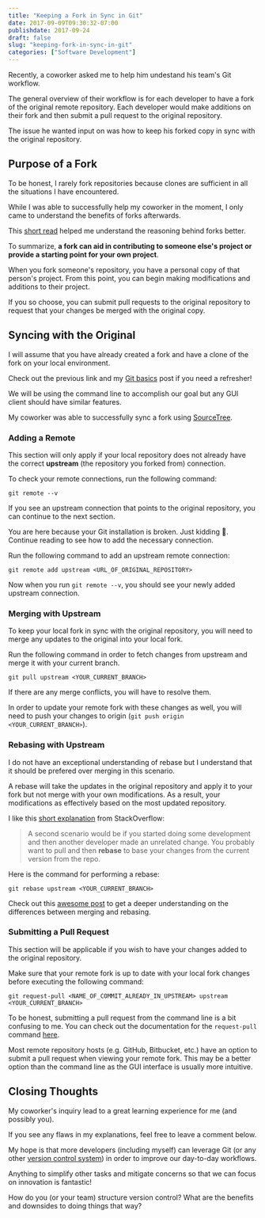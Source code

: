 ```yaml
---
title: "Keeping a Fork in Sync in Git"
date: 2017-09-09T09:30:32-07:00
publishdate: 2017-09-24
draft: false
slug: "keeping-fork-in-sync-in-git"
categories: ["Software Development"]
---
```


Recently, a coworker asked me to help him undestand his team's Git workflow.

The general overview of their workflow is for each developer to have a fork of the original remote repository. Each developer would make additions on their fork and then submit a pull request to the original repository.

The issue he wanted input on was how to keep his forked copy in sync with the original repository.

## Purpose of a Fork

To be honest, I rarely fork repositories because clones are sufficient in all the situations I have encountered.

While I was able to successfully help my coworker in the moment, I only came to understand the benefits of forks afterwards.

This <a href="https://guides.github.com/activities/forking/" target="_blank" rel="nofollow">short read</a> helped me understand the reasoning behind forks better.

To summarize, **a fork can aid in contributing to someone else's project or provide a starting point for your own project**.

When you fork someone's repository, you have a personal copy of that person's project. From this point, you can begin making modifications and additions to their project. 

If you so choose, you can submit pull requests to the original repository to request that your changes be merged with the original copy.

## Syncing with the Original

I will assume that you have already created a fork and have a clone of the fork on your local environment.

Check out the previous link and my [Git basics](/git-basics) post if you need a refresher!

We will be using the command line to accomplish our goal but any GUI client should have similar features.

My coworker was able to successfully sync a fork using <a href="https://www.sourcetreeapp.com/" target="_blank" rel="nofollow">SourceTree</a>.

### Adding a Remote
This section will only apply if your local repository does not already have the correct **upstream** (the repository you forked from) connection.

To check your remote connections, run the following command:

```shell
git remote --v
```

If you see an upstream connection that points to the original repository, you can continue to the next section.

You are here because your Git installation is broken. Just kidding 🙂. Continue reading to see how to add the necessary connection.

Run the following command to add an upstream remote connection:

```shell
git remote add upstream <URL_OF_ORIGINAL_REPOSITORY>
```

Now when you run `git remote --v`, you should see your newly added upstream connection.

### Merging with Upstream

To keep your local fork in sync with the original repository, you will need to merge any updates to the original into your local fork.

Run the following command  in order to fetch changes from upstream and merge it with your current branch.

```shell
git pull upstream <YOUR_CURRENT_BRANCH>
```

If there are any merge conflicts, you will have to resolve them.

In order to update your remote fork with these changes as well, you will need to push your changes to origin (`git push origin <YOUR_CURRENT_BRANCH>`).

### Rebasing with Upstream

I do not have an exceptional understanding of rebase but I understand that it should be prefered over merging in this scenario.

A rebase will take the updates in the original repository and apply it to your fork but not merge with your own modifications. As a result, your modifications as effectively based on the most updated repository.

I like this <a href="https://stackoverflow.com/a/804156" target="_blank" rel="nofollow">short explanation</a> from StackOverflow:

> A second scenario would be if you started doing some development and then another developer made an unrelated change. You probably want to pull and then **rebase** to base your changes from the current version from the repo.

Here is the command for performing a rebase:

```shell
git rebase upstream <YOUR_CURRENT_BRANCH>
```

Check out this <a href="https://www.atlassian.com/git/tutorials/merging-vs-rebasing" target="_blank" rel="nofollow">awesome post</a> to get a deeper understanding on the differences between merging and rebasing.

### Submitting a Pull Request

This section will be applicable if you wish to have your changes added to the original repository.

Make sure that your remote fork is up to date with your local fork changes before executing the following command: 

```shell
git request-pull <NAME_OF_COMMIT_ALREADY_IN_UPSTREAM> upstream <YOUR_CURRENT_BRANCH>
```

To be honest, submitting a pull request from the command line is a bit confusing to me. You can check out the documentation for the `request-pull` command <a href="https://git-scm.com/docs/git-request-pull" target="_blank" rel="nofollow">here</a>.

Most remote repository hosts (e.g. GitHub, Bitbucket, etc.) have an option to submit a pull request when viewing your remote fork. This may be a better option than the command line as the GUI interface is usually more intuitive.

## Closing Thoughts

My coworker's inquiry lead to a great learning experience for me (and possibly you).

If you see any flaws in my explanations, feel free to leave a comment below.

My hope is that more developers (including myself) can leverage Git (or any other [version control system](/what-is-version-control)) in order to improve our day-to-day workflows.

Anything to simplify other tasks and mitigate concerns so that we can focus on innovation is fantastic!

How do you (or your team) structure version control? What are the benefits and downsides to doing things that way?